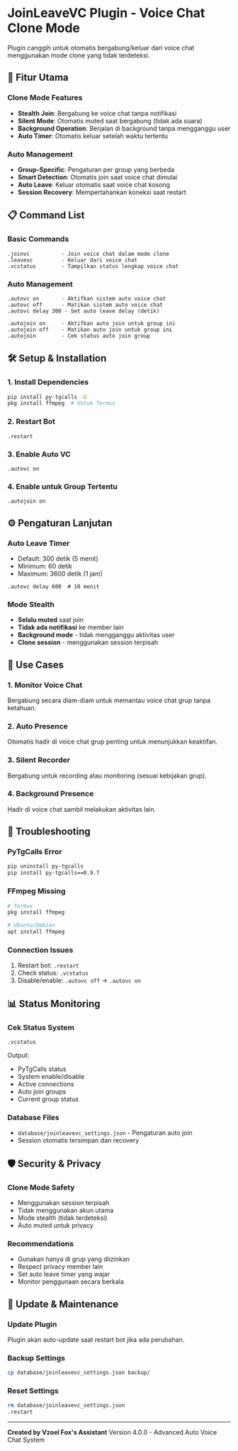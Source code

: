 # JoinLeaveVC Plugin - Voice Chat Clone Mode

Plugin canggih untuk otomatis bergabung/keluar dari voice chat menggunakan mode clone yang tidak terdeteksi.

## 🚀 Fitur Utama

### Clone Mode Features
- **Stealth Join**: Bergabung ke voice chat tanpa notifikasi
- **Silent Mode**: Otomatis muted saat bergabung (tidak ada suara)
- **Background Operation**: Berjalan di background tanpa mengganggu user
- **Auto Timer**: Otomatis keluar setelah waktu tertentu

### Auto Management
- **Group-Specific**: Pengaturan per group yang berbeda
- **Smart Detection**: Otomatis join saat voice chat dimulai
- **Auto Leave**: Keluar otomatis saat voice chat kosong
- **Session Recovery**: Mempertahankan koneksi saat restart

## 📋 Command List

### Basic Commands
```
.joinvc          - Join voice chat dalam mode clone
.leavevc         - Keluar dari voice chat
.vcstatus        - Tampilkan status lengkap voice chat
```

### Auto Management
```
.autovc on       - Aktifkan sistem auto voice chat
.autovc off      - Matikan sistem auto voice chat
.autovc delay 300 - Set auto leave delay (detik)

.autojoin on     - Aktifkan auto join untuk group ini
.autojoin off    - Matikan auto join untuk group ini
.autojoin        - Cek status auto join group
```

## 🛠️ Setup & Installation

### 1. Install Dependencies
```bash
pip install py-tgcalls -U
pkg install ffmpeg  # Untuk Termux
```

### 2. Restart Bot
```
.restart
```

### 3. Enable Auto VC
```
.autovc on
```

### 4. Enable untuk Group Tertentu
```
.autojoin on
```

## ⚙️ Pengaturan Lanjutan

### Auto Leave Timer
- Default: 300 detik (5 menit)
- Minimum: 60 detik
- Maximum: 3600 detik (1 jam)

```
.autovc delay 600  # 10 menit
```

### Mode Stealth
- **Selalu muted** saat join
- **Tidak ada notifikasi** ke member lain
- **Background mode** - tidak mengganggu aktivitas user
- **Clone session** - menggunakan session terpisah

## 🎯 Use Cases

### 1. Monitor Voice Chat
Bergabung secara diam-diam untuk memantau voice chat grup tanpa ketahuan.

### 2. Auto Presence
Otomatis hadir di voice chat grup penting untuk menunjukkan keaktifan.

### 3. Silent Recorder
Bergabung untuk recording atau monitoring (sesuai kebijakan grup).

### 4. Background Presence
Hadir di voice chat sambil melakukan aktivitas lain.

## 🔧 Troubleshooting

### PyTgCalls Error
```bash
pip uninstall py-tgcalls
pip install py-tgcalls==0.9.7
```

### FFmpeg Missing
```bash
# Termux
pkg install ffmpeg

# Ubuntu/Debian
apt install ffmpeg
```

### Connection Issues
1. Restart bot: `.restart`
2. Check status: `.vcstatus`
3. Disable/enable: `.autovc off` → `.autovc on`

## 📊 Status Monitoring

### Cek Status System
```
.vcstatus
```

Output:
- PyTgCalls status
- System enable/disable
- Active connections
- Auto join groups
- Current group status

### Database Files
- `database/joinleavevc_settings.json` - Pengaturan auto join
- Session otomatis tersimpan dan recovery

## 🛡️ Security & Privacy

### Clone Mode Safety
- Menggunakan session terpisah
- Tidak menggunakan akun utama
- Mode stealth (tidak terdeteksi)
- Auto muted untuk privacy

### Recommendations
- Gunakan hanya di grup yang diizinkan
- Respect privacy member lain
- Set auto leave timer yang wajar
- Monitor penggunaan secara berkala

## 🔄 Update & Maintenance

### Update Plugin
Plugin akan auto-update saat restart bot jika ada perubahan.

### Backup Settings
```bash
cp database/joinleavevc_settings.json backup/
```

### Reset Settings
```bash
rm database/joinleavevc_settings.json
.restart
```

---

**Created by Vzoel Fox's Assistant**
Version 4.0.0 - Advanced Auto Voice Chat System